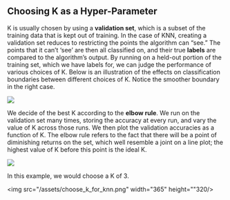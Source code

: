 ## Choosing K as a Hyper-Parameter

K is usually chosen by using a **validation set**, which is a subset of the training data that is kept out of training. In the case of KNN, creating a validation set reduces to restricting the points the algorithm can “see.” The points that it can’t ‘see’ are then all classified on, and their true **labels** are compared to the algorithm’s output. By running on a held-out portion of the training set, which we have labels for, we can judge the performance of various choices of K. Below is an illustration of the effects on classification boundaries between different choices of K. Notice the smoother boundary in the right case.

![](/assets/effect_of_k.png)

We decide of the best K according to the **elbow rule**. We run on the validation set many times, storing the accuracy at every run, and vary the value of K across those runs. We then plot the validation accuracies as a function of K. The elbow rule refers to the fact that there will be a point of diminishing returns on the set, which well resemble a joint on a line plot; the highest value of K before this point is the ideal K.

![](/assets/knn-example.png)

In this example, we would choose a K of 3.

<img src="/assets/choose_k_for_knn.png" width="365" height=""320/>

